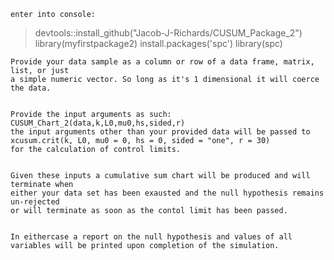     enter into console:
>    devtools::install_github("Jacob-J-Richards/CUSUM_Package_2")
>    library(myfirstpackage2)
>    install.packages('spc')
>    library(spc)

    
    Provide your data sample as a column or row of a data frame, matrix, list, or just
    a simple numeric vector. So long as it's 1 dimensional it will coerce the data. 

    
    Provide the input arguments as such: CUSUM_Chart_2(data,k,L0,mu0,hs,sided,r) 
    the input arguments other than your provided data will be passed to 
    xcusum.crit(k, L0, mu0 = 0, hs = 0, sided = "one", r = 30) 
    for the calculation of control limits. 

    
    Given these inputs a cumulative sum chart will be produced and will terminate when 
    either your data set has been exausted and the null hypothesis remains un-rejected
    or will terminate as soon as the contol limit has been passed. 

    
    In eithercase a report on the null hypothesis and values of all
    variables will be printed upon completion of the simulation. 
    
    
